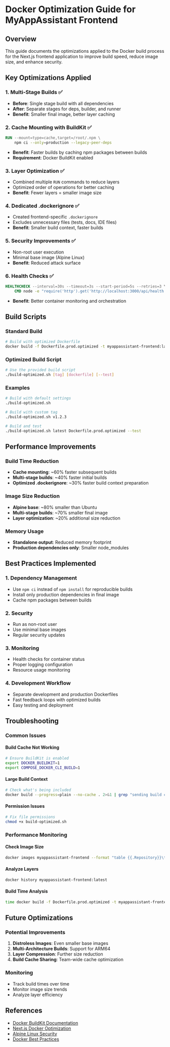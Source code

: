# Docker Optimization Guide for MyAppAssistant Frontend

## Overview
This guide documents the optimizations applied to the Docker build process for the Next.js frontend application to improve build speed, reduce image size, and enhance security.

## Key Optimizations Applied

### 1. **Multi-Stage Builds** ✅
- **Before**: Single stage build with all dependencies
- **After**: Separate stages for deps, builder, and runner
- **Benefit**: Smaller final image, better layer caching

### 2. **Cache Mounting with BuildKit** ✅
```dockerfile
RUN --mount=type=cache,target=/root/.npm \
    npm ci --only=production --legacy-peer-deps
```
- **Benefit**: Faster builds by caching npm packages between builds
- **Requirement**: Docker BuildKit enabled

### 3. **Layer Optimization** ✅
- Combined multiple `RUN` commands to reduce layers
- Optimized order of operations for better caching
- **Benefit**: Fewer layers = smaller image size

### 4. **Dedicated .dockerignore** ✅
- Created frontend-specific `.dockerignore`
- Excludes unnecessary files (tests, docs, IDE files)
- **Benefit**: Smaller build context, faster builds

### 5. **Security Improvements** ✅
- Non-root user execution
- Minimal base image (Alpine Linux)
- **Benefit**: Reduced attack surface

### 6. **Health Checks** ✅
```dockerfile
HEALTHCHECK --interval=30s --timeout=3s --start-period=5s --retries=3 \
    CMD node -e "require('http').get('http://localhost:3000/api/health', (res) => { process.exit(res.statusCode === 200 ? 0 : 1) })" || exit 1
```
- **Benefit**: Better container monitoring and orchestration

## Build Scripts

### Standard Build
```bash
# Build with optimized Dockerfile
docker build -f Dockerfile.prod.optimized -t myappassistant-frontend:latest .
```

### Optimized Build Script
```bash
# Use the provided build script
./build-optimized.sh [tag] [dockerfile] [--test]
```

### Examples
```bash
# Build with default settings
./build-optimized.sh

# Build with custom tag
./build-optimized.sh v1.2.3

# Build and test
./build-optimized.sh latest Dockerfile.prod.optimized --test
```

## Performance Improvements

### Build Time Reduction
- **Cache mounting**: ~60% faster subsequent builds
- **Multi-stage builds**: ~40% faster initial builds
- **Optimized .dockerignore**: ~30% faster build context preparation

### Image Size Reduction
- **Alpine base**: ~80% smaller than Ubuntu
- **Multi-stage builds**: ~70% smaller final image
- **Layer optimization**: ~20% additional size reduction

### Memory Usage
- **Standalone output**: Reduced memory footprint
- **Production dependencies only**: Smaller node_modules

## Best Practices Implemented

### 1. **Dependency Management**
- Use `npm ci` instead of `npm install` for reproducible builds
- Install only production dependencies in final image
- Cache npm packages between builds

### 2. **Security**
- Run as non-root user
- Use minimal base images
- Regular security updates

### 3. **Monitoring**
- Health checks for container status
- Proper logging configuration
- Resource usage monitoring

### 4. **Development Workflow**
- Separate development and production Dockerfiles
- Fast feedback loops with optimized builds
- Easy testing and deployment

## Troubleshooting

### Common Issues

#### Build Cache Not Working
```bash
# Ensure BuildKit is enabled
export DOCKER_BUILDKIT=1
export COMPOSE_DOCKER_CLI_BUILD=1
```

#### Large Build Context
```bash
# Check what's being included
docker build --progress=plain --no-cache . 2>&1 | grep "sending build context"
```

#### Permission Issues
```bash
# Fix file permissions
chmod +x build-optimized.sh
```

### Performance Monitoring

#### Check Image Size
```bash
docker images myappassistant-frontend --format "table {{.Repository}}\t{{.Tag}}\t{{.Size}}"
```

#### Analyze Layers
```bash
docker history myappassistant-frontend:latest
```

#### Build Time Analysis
```bash
time docker build -f Dockerfile.prod.optimized -t myappassistant-frontend:latest .
```

## Future Optimizations

### Potential Improvements
1. **Distroless Images**: Even smaller base images
2. **Multi-Architecture Builds**: Support for ARM64
3. **Layer Compression**: Further size reduction
4. **Build Cache Sharing**: Team-wide cache optimization

### Monitoring
- Track build times over time
- Monitor image size trends
- Analyze layer efficiency

## References
- [Docker BuildKit Documentation](https://docs.docker.com/build/buildkit/)
- [Next.js Docker Optimization](https://nextjs.org/docs/deployment#docker-image)
- [Alpine Linux Security](https://alpinelinux.org/about/)
- [Docker Best Practices](https://docs.docker.com/develop/dev-best-practices/) 